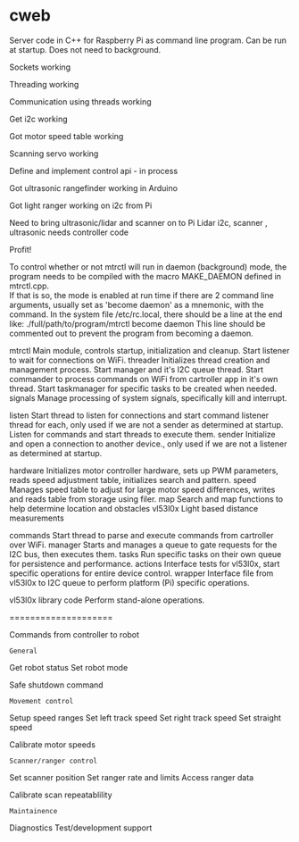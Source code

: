 # cweb
Server code in C++ for Raspberry Pi as command line program. Can be run at startup. Does not need to background.


Sockets working

Threading working

Communication using threads working

Get i2c working

Got motor speed table working

Scanning servo working

Define and implement control api - in process

Got ultrasonic rangefinder working in Arduino

Got light ranger working on i2c from Pi

Need to bring ultrasonic/lidar and scanner on to Pi
  Lidar i2c, scanner , ultrasonic needs controller code

Profit!

To control whether or not mtrctl will run in daemon (background) mode,
the program needs to be compiled with the macro MAKE_DAEMON defined
in mtrctl.cpp.              
If that is so, the mode is enabled at run time if there are 2 command line 
arguments, usually set as 'become daemon' as a mnemonic, with the command.
In the system file /etc/rc.local, there should be a line at the end like:
./full/path/to/program/mtrctl become daemon
This line should be commented out to prevent the program from becoming a daemon.


mtrctl
    Main module, controls startup, initialization and cleanup.
    Start listener to wait for connections on WiFi.
threader
    Initializes thread creation and management process.
    Start manager and it's I2C queue thread.
    Start commander to process commands on WiFi
        from cartroller app in it's own thread.
    Start taskmanager for specific tasks to be created when needed.
signals
    Manage processing of system signals, specifically kill and interrupt.
    
listen
    Start thread to listen for connections and start command listener thread for each,
        only used if we are not a sender as determined at startup.
    Listen for commands and start threads to execute them.
sender
    Initialize and open a connection to another device.,
        only used if we are not a listener as determined at startup.

hardware
    Initializes motor controller hardware, sets up PWM parameters,
        reads speed adjustment table, initializes search and pattern.
speed
    Manages speed table to adjust for large motor speed differences,
        writes and reads table from storage using filer.
map
    Search and map functions to help determine location and obstacles
vl53l0x
    Light based distance measurements
    
commands
    Start thread to parse and execute commands from cartroller over WiFi.
manager
    Starts and manages a queue to gate requests for the I2C bus,
        then executes them.
tasks
    Run specific tasks on their own queue for persistence and performance.
actions
    Interface tests for vl53l0x, start specific operations for entire device control.
wrapper
    Interface file from vl53l0x to I2C queue to perform platform (Pi) specific operations.

vl53l0x library code
    Perform stand-alone operations.
    
    


====================

Commands from controller to robot

    General
Get robot status
Set robot mode

Safe shutdown command

    Movement control
Setup speed ranges
Set left track speed
Set right track speed
Set straight speed

Calibrate motor speeds

    Scanner/ranger control
Set scanner position
Set ranger rate and limits
Access ranger data

Calibrate scan repeatablility

    Maintainence
Diagnostics
Test/development support


